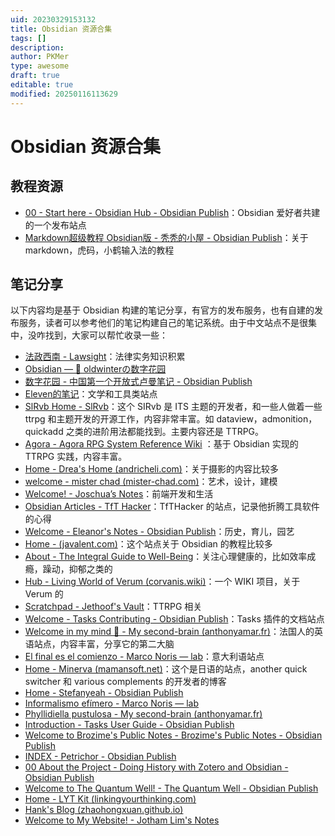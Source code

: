 ```yaml
---
uid: 20230329153132
title: Obsidian 资源合集
tags: []
description: 
author: PKMer
type: awesome
draft: true
editable: true
modified: 20250116113629
---
```


# Obsidian 资源合集

## 教程资源

- [00 - Start here - Obsidian Hub - Obsidian Publish](https://publish.obsidian.md/hub/00+-+Start+here)：Obsidian 爱好者共建的一个发布站点
- [Markdown超级教程 Obsidian版 - 秃秃的小屋 - Obsidian Publish](https://publish.obsidian.md/csj-obsidian/0+-+Obsidian/Markdown/Markdown%E8%B6%85%E7%BA%A7%E6%95%99%E7%A8%8B+Obsidian%E7%89%88)：关于 markdown，虎码，小鹤输入法的教程

## 笔记分享

以下内容均是基于 Obsidian 构建的笔记分享，有官方的发布服务，也有自建的发布服务，读者可以参考他们的笔记构建自己的笔记系统。由于中文站点不是很集中，没咋找到，大家可以帮忙收录一些：

- [法政西南 - Lawsight](https://publish.obsidian.md/wanyulawyer/Lawsight)：法律实务知识积累
- [Obsidian — 🌱 oldwinterの数字花园](https://notes.oldwinter.top/obsidian)
- [数字花园 - 中国第一个开放式卢曼笔记 - Obsidian Publish](https://publish.obsidian.md/zdywg/%E6%95%B0%E5%AD%97%E8%8A%B1%E5%9B%AD)
- [Eleven的笔记](https://publish.obsidian.md/eleven)：文学和工具类站点
- [SlRvb Home - SlRvb](https://publish.obsidian.md/slrvb/90+Site/SlRvb+Home)：这个 SIRvb 是 ITS 主题的开发者，和一些人做着一些 ttrpg 和主题开发的开源工作，内容非常丰富。如 dataview，admonition，quickadd 之类的进阶用法都能找到。主要内容还是 TTRPG。
- [Agora - Agora RPG System Reference Wiki](https://publish.obsidian.md/agora/Agora) ：基于 Obsidian 实现的 TTRPG 实践，内容丰富。
- [Home - Drea's Home (andricheli.com)](https://www.andricheli.com/02Blog/Home)：关于摄影的内容比较多
- [welcome - mister chad (mister-chad.com)](https://mister-chad.com/welcome)：艺术，设计，建模
- [Welcome! - Joschua’s Notes](https://notes.joschua.io/50+Slipbox/Welcome!)：前端开发和生活
- [Obsidian Articles - TfT Hacker](https://tfthacker.com/Published+by+TfTHacker/Obsidian+Articles)：TfTHacker 的站点，记录他折腾工具软件的心得
- [Welcome - Eleanor's Notes - Obsidian Publish](https://publish.obsidian.md/eleanorkonik/00+Meta/03+Guidance/Welcome)：历史，育儿，园艺
- [Home - (javalent.com)](https://plugins.javalent.com/home)：这个站点关于 Obsidian 的教程比较多
- [About - The Integral Guide to Well-Being](https://integralguide.com/About)：关注心理健康的，比如效率成瘾，躁动，抑郁之类的
- [Hub - Living World of Verum (corvanis.wiki)](https://corvanis.wiki/Hub)：一个 WIKI 项目，关于 Verum 的
- [Scratchpad - Jethoof's Vault](https://jethoof.com/Scratchpad)：TTRPG 相关
- [Welcome - Tasks Contributing - Obsidian Publish](https://publish.obsidian.md/tasks-contributing/Welcome)：Tasks 插件的文档站点
- [Welcome in my mind 🧠 - My second-brain (anthonyamar.fr)](https://anthonyamar.fr/Welcome+in+my+mind+%F0%9F%A7%A0)：法国人的英语站点，内容丰富，分享它的第二大脑
- [El final es el comienzo - Marco Noris — lab](https://lab.marconoris.com/El+final+es+el+comienzo)：意大利语站点
- [Home - Minerva (mamansoft.net)](https://minerva.mamansoft.net/Home)：这个是日语的站点，another quick switcher 和 various complements 的开发者的博客
- [Home - Stefanyeah - Obsidian Publish](https://publish.obsidian.md/stefanyeah/Home)
- [Informalismo efímero - Marco Noris — lab](https://lab.marconoris.com/informalismo-efimero)
- [Phyllidiella pustulosa - My second-brain (anthonyamar.fr)](https://anthonyamar.fr/Marine+species/Mollusca/Gastropoda/Phyllidiella+pustulosa)
- [Introduction - Tasks User Guide - Obsidian Publish](https://publish.obsidian.md/tasks/Introduction)
- [Welcome to Brozime's Public Notes - Brozime's Public Notes - Obsidian Publish](https://publish.obsidian.md/brozime/Public/Welcome+to+Brozime's+Public+Notes)
- [INDEX - Petrichor - Obsidian Publish](https://publish.obsidian.md/bryan-jenks/Z/INDEX)
- [00 About the Project - Doing History with Zotero and Obsidian - Obsidian Publish](https://publish.obsidian.md/history-notes/00+About+the+Project)
- [Welcome to The Quantum Well! - The Quantum Well - Obsidian Publish](https://publish.obsidian.md/myquantumwell/Welcome+to+The+Quantum+Well!)
- [Home - LYT Kit (linkingyourthinking.com)](https://notes.linkingyourthinking.com/Home)
- [Hank's Blog (zhaohongxuan.github.io)](https://zhaohongxuan.github.io/)
- [Welcome to My Website! - Jotham Lim's Notes](https://jothamlim.me/05_PUBLISHED/Welcome+to+My+Website!)
